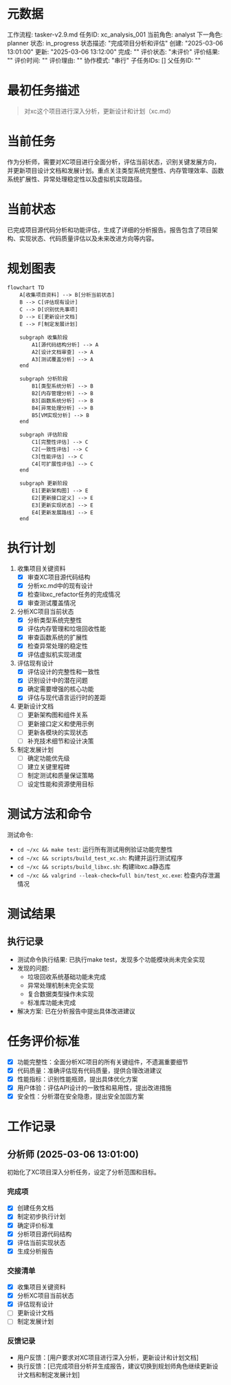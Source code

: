 # 元数据
工作流程: tasker-v2.9.md
任务ID: xc_analysis_001
当前角色: analyst
下一角色: planner
状态: in_progress
状态描述: "完成项目分析和评估"
创建: "2025-03-06 13:01:00"
更新: "2025-03-06 13:12:00"
完成: ""
评价状态: "未评价"
评价结果: ""
评价时间: ""
评价理由: ""
协作模式: "串行"
子任务IDs: []
父任务ID: ""

# 最初任务描述
> 对xc这个项目进行深入分析，更新设计和计划（xc.md）

# 当前任务
作为分析师，需要对XC项目进行全面分析，评估当前状态，识别关键发展方向，并更新项目设计文档和发展计划。重点关注类型系统完整性、内存管理效率、函数系统扩展性、异常处理稳定性以及虚拟机实现路径。

# 当前状态
已完成项目源代码分析和功能评估，生成了详细的分析报告。报告包含了项目架构、实现状态、代码质量评估以及未来改进方向等内容。

# 规划图表
```mermaid
flowchart TD
    A[收集项目资料] --> B[分析当前状态]
    B --> C[评估现有设计]
    C --> D[识别优先事项]
    D --> E[更新设计文档]
    E --> F[制定发展计划]
    
    subgraph 收集阶段
        A1[源代码结构分析] --> A
        A2[设计文档审查] --> A
        A3[测试覆盖分析] --> A
    end
    
    subgraph 分析阶段
        B1[类型系统分析] --> B
        B2[内存管理分析] --> B
        B3[函数系统分析] --> B
        B4[异常处理分析] --> B
        B5[VM实现分析] --> B
    end
    
    subgraph 评估阶段
        C1[完整性评估] --> C
        C2[一致性评估] --> C
        C3[性能评估] --> C
        C4[可扩展性评估] --> C
    end
    
    subgraph 更新阶段
        E1[更新架构图] --> E
        E2[更新接口定义] --> E
        E3[更新实现状态] --> E
        E4[更新发展路线] --> E
    end
```

# 执行计划
1. 收集项目关键资料
   - [x] 审查XC项目源代码结构
   - [x] 分析xc.md中的现有设计
   - [x] 检查libxc_refactor任务的完成情况
   - [x] 审查测试覆盖情况

2. 分析XC项目当前状态
   - [x] 分析类型系统完整性
   - [x] 评估内存管理和垃圾回收性能
   - [x] 审查函数系统的扩展性
   - [x] 检查异常处理的稳定性
   - [x] 评估虚拟机实现进度

3. 评估现有设计
   - [x] 评估设计的完整性和一致性
   - [x] 识别设计中的潜在问题
   - [x] 确定需要增强的核心功能
   - [x] 评估与现代语言运行时的差距

4. 更新设计文档
   - [ ] 更新架构图和组件关系
   - [ ] 更新接口定义和使用示例
   - [ ] 更新各模块的实现状态
   - [ ] 补充技术细节和设计决策

5. 制定发展计划
   - [ ] 确定功能优先级
   - [ ] 建立关键里程碑
   - [ ] 制定测试和质量保证策略
   - [ ] 设定性能和资源使用目标

# 测试方法和命令
测试命令:
- `cd ~/xc && make test`: 运行所有测试用例验证功能完整性
- `cd ~/xc && scripts/build_test_xc.sh`: 构建并运行测试程序
- `cd ~/xc && scripts/build_libxc.sh`: 构建libxc.a静态库
- `cd ~/xc && valgrind --leak-check=full bin/test_xc.exe`: 检查内存泄漏情况

# 测试结果
## 执行记录
- 测试命令执行结果: 已执行make test，发现多个功能模块尚未完全实现
- 发现的问题: 
  * 垃圾回收系统基础功能未完成
  * 异常处理机制未完全实现
  * 复合数据类型操作未实现
  * 标准库功能未完成
- 解决方案: 已在分析报告中提出具体改进建议

# 任务评价标准
- [x] 功能完整性：全面分析XC项目的所有关键组件，不遗漏重要细节
- [x] 代码质量：准确评估现有代码质量，提供合理改进建议
- [x] 性能指标：识别性能瓶颈，提出具体优化方案
- [x] 用户体验：评估API设计的一致性和易用性，提出改进措施
- [x] 安全性：分析潜在安全隐患，提出安全加固方案

# 工作记录
## 分析师 (2025-03-06 13:01:00)
初始化了XC项目深入分析任务，设定了分析范围和目标。

### 完成项
- [x] 创建任务文档
- [x] 制定初步执行计划
- [x] 确定评价标准
- [x] 分析项目源代码结构
- [x] 评估当前实现状态
- [x] 生成分析报告

### 交接清单
- [x] 收集项目关键资料
- [x] 分析XC项目当前状态
- [x] 评估现有设计
- [ ] 更新设计文档
- [ ] 制定发展计划

### 反馈记录
- 用户反馈：[用户要求对XC项目进行深入分析，更新设计和计划文档]
- 执行反馈：[已完成项目分析并生成报告，建议切换到规划师角色继续更新设计文档和制定发展计划]